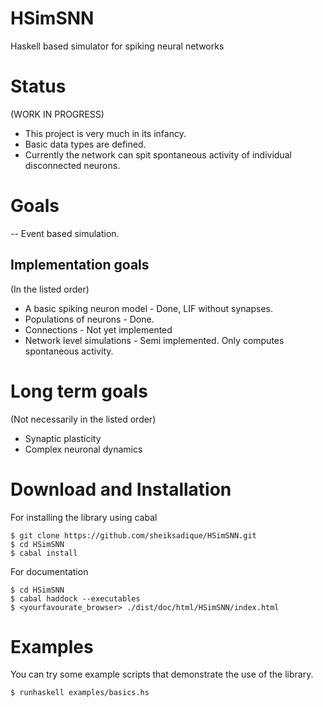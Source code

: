 # HSimSNN
Haskell based simulator for spiking neural networks


Status
======

(WORK IN PROGRESS)

- This project is very much in its infancy.
- Basic data types are defined.
- Currently the network can spit spontaneous activity of individual disconnected neurons.


Goals
=====

-- Event based simulation.

Implementation goals
--------------------

(In the listed order)

- A basic spiking neuron model - Done, LIF without synapses.
- Populations of neurons - Done.
- Connections - Not yet implemented
- Network level simulations - Semi implemented. Only computes spontaneous activity.

Long term goals
===============

(Not necessarily in the listed order)

- Synaptic plasticity
- Complex neuronal dynamics
    

Download and Installation
=========================

For installing the library using cabal

```
$ git clone https://github.com/sheiksadique/HSimSNN.git
$ cd HSimSNN
$ cabal install
```

For documentation

```
$ cd HSimSNN
$ cabal haddock --executables
$ <yourfavourate_browser> ./dist/doc/html/HSimSNN/index.html

```

Examples
========

You can try some example scripts that demonstrate the use of the library.


```
$ runhaskell examples/basics.hs
```

